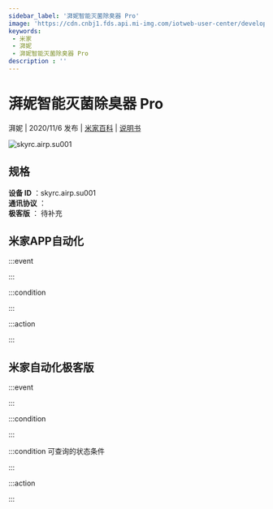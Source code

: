 ```yaml
---
sidebar_label: '湃妮智能灭菌除臭器 Pro'
image: 'https://cdn.cnbj1.fds.api.mi-img.com/iotweb-user-center/developer_1679071858495cSIzXqkU.png?GalaxyAccessKeyId=AKVGLQWBOVIRQ3XLEW&Expires=9223372036854775807&Signature=9WlUkPLUDTz3sHH+C8IvuqVP4+Q='
keywords: 
 - 米家
 - 湃妮
 - 湃妮智能灭菌除臭器 Pro
description : ''
---
```

# 湃妮智能灭菌除臭器 Pro

湃妮 | 2020/11/6 发布 | [米家百科](https://home.mi.com/webapp/content/baike/product/index.html?model=skyrc.airp.su001) | [说明书](https://home.mi.com/views/introduction.html?model=skyrc.airp.su001&region=cn)

![skyrc.airp.su001](https://cdn.cnbj1.fds.api.mi-img.com/iotweb-user-center/developer_1679071858495cSIzXqkU.png?GalaxyAccessKeyId=AKVGLQWBOVIRQ3XLEW&Expires=9223372036854775807&Signature=9WlUkPLUDTz3sHH+C8IvuqVP4+Q=)

## 规格  
> 
**设备 ID** ：skyrc.airp.su001  
**通讯协议** ：  
**极客版**  ： 待补充 


## 米家APP自动化  

:::event  

:::

:::condition  

:::

:::action   

:::

## 米家自动化极客版  

:::event  

:::

:::condition  

:::

:::condition 可查询的状态条件  

:::

:::action  

:::

        
